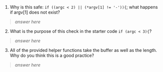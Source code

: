 1. Why is this safe: `if ((argc < 2) || (*argv[1] != '-')){`; what happens if argv[1] does not exist?

> _answer here_

2. What is the purpose of this check in the starter code `if (argc < 3){`? 

> _answer here_

3. All of the provided helper functions take the buffer as well as the length. Why do you think this is a good practice?

> _answer here_